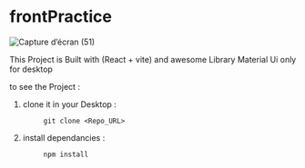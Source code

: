 # frontPractice

![Capture d’écran (51)](https://user-images.githubusercontent.com/100031609/194416752-1b301f57-866b-4264-8397-86df951c579a.png)


This Project is Built with  (React + vite) and awesome Library  Material Ui only for desktop 

to see the Project :  

  1. clone it in your Desktop :
  
              git clone <Repo_URL>

  2. install dependancies : 
   
              npm install 
              
     
    
